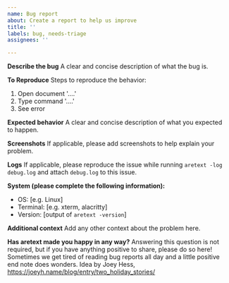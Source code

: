 ```yaml
---
name: Bug report
about: Create a report to help us improve
title: ''
labels: bug, needs-triage
assignees: ''

---
```


**Describe the bug**
A clear and concise description of what the bug is.

**To Reproduce**
Steps to reproduce the behavior:
1. Open document '....'
2. Type command '....'
3. See error

**Expected behavior**
A clear and concise description of what you expected to happen.

**Screenshots**
If applicable, please add screenshots to help explain your problem.

**Logs**
If applicable, please reproduce the issue while running `aretext -log debug.log` and attach `debug.log` to this issue.

**System (please complete the following information):**
 - OS: [e.g. Linux]
 - Terminal: [e.g. xterm, alacritty]
 - Version: [output of `aretext -version`]

**Additional context**
Add any other context about the problem here.

**Has aretext made you happy in any way?**
Answering this question is not required, but if you have anything positive to share, please do so here!
Sometimes we get tired of reading bug reports all day and a little positive end note does wonders.
Idea by Joey Hess, https://joeyh.name/blog/entry/two_holiday_stories/
